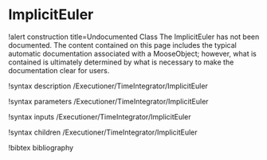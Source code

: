 <!-- MOOSE Documentation Stub: Remove this when content is added. -->

# ImplicitEuler

!alert construction title=Undocumented Class
The ImplicitEuler has not been documented. The content contained on this page includes the
typical automatic documentation associated with a MooseObject; however, what is contained is
ultimately determined by what is necessary to make the documentation clear for users.

!syntax description /Executioner/TimeIntegrator/ImplicitEuler

!syntax parameters /Executioner/TimeIntegrator/ImplicitEuler

!syntax inputs /Executioner/TimeIntegrator/ImplicitEuler

!syntax children /Executioner/TimeIntegrator/ImplicitEuler

!bibtex bibliography
